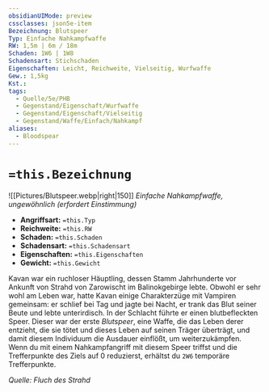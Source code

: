 ```yaml
---
obsidianUIMode: preview
cssclasses: json5e-item
Bezeichnung: Blutspeer
Typ: Einfache Nahkampfwaffe
RW: 1,5m | 6m / 18m
Schaden: 1W6 | 1W8
Schadensart: Stichschaden
Eigenschaften: Leicht, Reichweite, Vielseitig, Wurfwaffe
Gew.: 1,5kg
Kst.:
tags:
  - Quelle/5e/PHB
  - Gegenstand/Eigenschaft/Wurfwaffe
  - Gegenstand/Eigenschaft/Vielseitig
  - Gegenstand/Waffe/Einfach/Nahkampf
aliases:
  - Bloodspear
---
```

# `=this.Bezeichnung`
![[Pictures/Blutspeer.webp|right|150]]
*Einfache Nahkampfwaffe, ungewöhnlich (erfordert Einstimmung)*  

- **Angriffsart:** `=this.Typ`
- **Reichweite:** `=this.RW`
- **Schaden:** `=this.Schaden`
- **Schadensart:** `=this.Schadensart`
- **Eigenschaften:** `=this.Eigenschaften`
- **Gewicht:** `=this.Gewicht`

Kavan war ein ruchloser Häuptling, dessen Stamm Jahrhunderte vor Ankunft von Strahd von Zarowischt im Balinokgebirge lebte. Obwohl er sehr wohl am Leben war, hatte Kavan einige Charakterzüge mit Vampiren gemeinsam: er schlief bei Tag und jagte bei Nacht, er trank das Blut seiner Beute und lebte unterirdisch. In der Schlacht führte er einen blutbefleckten Speer. Dieser war der erste _Blutspeer_, eine Waffe, die das Leben derer entzieht, die sie tötet und dieses Leben auf seinen Träger überträgt, und damit diesem Individuum die Ausdauer einflößt, um weiterzukämpfen.
$\quad$ Wenn du mit einem Nahkampfangriff mit diesem Speer triffst und die Trefferpunkte des Ziels auf 0 reduzierst, erhältst du `2W6` temporäre Trefferpunkte.

*Quelle: Fluch des Strahd*